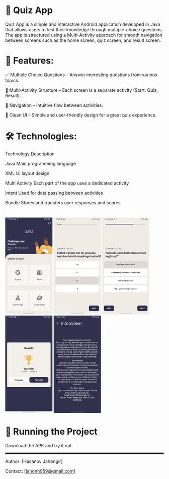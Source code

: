 # 🧠 Quiz App
Quiz App is a simple and interactive Android application developed in Java that allows users to test their knowledge through multiple-choice questions. The app is structured using a Multi-Activity approach for smooth navigation between screens such as the home screen, quiz screen, and result screen.

# 📌 Features:
✅ Multiple Choice Questions – Answer interesting questions from various topics.

🔄 Multi-Activity Structure – Each screen is a separate activity (Start, Quiz, Result).

🧭 Navigation – Intuitive flow between activities.

🧼 Clean UI – Simple and user-friendly design for a great quiz experience.

# 🛠 Technologies:

Technology	Description

Java	Main programming language

XML	UI layout design

Multi Activity	Each part of the app uses a dedicated activity

Intent	Used for data passing between activities

Bundle	Stores and transfers user responses and scores

#
<p float="left">
  <img src="images/Screenshot_20250421-135440_Test_app_Example.jpg" width="150"/>
  <img src="images/Screenshot_20250421-135452_Test_app_Example.jpg" width="150"/>
  <img src="images/Screenshot_20250421-135509_Test_app_Example.jpg" width="150"/>
  <img src="images/Screenshot_20250421-135515_Test_app_Example.jpg" width="150"/>
  <img src="images/Screenshot_20250421-135443_Test_app_Example.jpg" width="150"/>
</p>

# 🚀 Running the Project
Download the APK and try it out.

<hr style="border: 2px solid black;">

Author: [Hasanov Jahongir]

Contact: [jahonh959@gmail.com]
